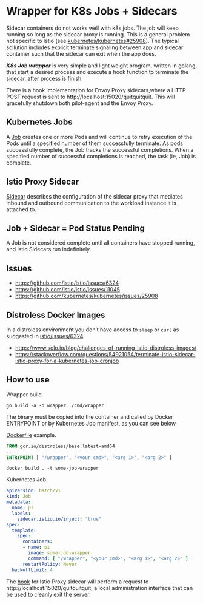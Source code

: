 # Wrapper for K8s Jobs + Sidecars

Sidecar containers do not works well with k8s jobs. The job will keep running so long as the sidecar proxy is running. This is a general problem not specific to Istio (see [kubernetes/kubernetes#25908](https://github.com/kubernetes/kubernetes/issues/25908)). The typical sollution includes explicit terminate signaling between app and sidecar container such that the sidecar can exit when the app does.

***K8s Job wrapper*** is very simple and light weight program, written in golang, that start a desired process and execute a hook function to terminate the sidecar,  after process is finish. 

There is a hook implementation for Envoy Proxy sidecars,where a HTTP POST request is sent to http://localhost:15020/quitquitquit. This will gracefully shutdown both pilot-agent and the Envoy Proxy.

## Kubernetes Jobs

A [Job](https://kubernetes.io/docs/concepts/workloads/controllers/job/) creates one or more Pods and will continue to retry execution of the Pods until a specified number of them successfully terminate. As pods successfully complete, the Job tracks the successful completions. When a specified number of successful completions is reached, the task (ie, Job) is complete. 

## Istio Proxy Sidecar

[Sidecar](https://istio.io/latest/docs/reference/config/networking/sidecar/) describes the configuration of the sidecar proxy that mediates inbound and outbound communication to the workload instance it is attached to.

## Job + Sidecar = Pod Status Pending

A Job is not considered complete until all containers have stopped running, and Istio Sidecars run indefinitely.

## Issues

* https://github.com/istio/istio/issues/6324
* https://github.com/istio/istio/issues/11045
* https://github.com/kubernetes/kubernetes/issues/25908

## Distroless Docker Images

In a distroless environment you don’t have access to ```sleep``` or ```curl``` as suggested in [istio/issues/6324](https://github.com/istio/istio/issues/6324).

* https://www.solo.io/blog/challenges-of-running-istio-distroless-images/
* https://stackoverflow.com/questions/54921054/terminate-istio-sidecar-istio-proxy-for-a-kubernetes-job-cronjob

## How to use

Wrapper build.
```
go build -a -o wrapper ./cmd/wrapper
```

The binary must be copied into the container and called by Docker ENTRYPOINT or by Kubernetes Job manifest, as you can see below.

[Dockerfile](./Dockerfile) example.

```dockerfile
FROM gcr.io/distroless/base:latest-amd64
...
ENTRYPOINT [ "/wrapper", "<your cmd>", "<arg 1>", "<arg 2>" ]
```

```shell
docker build . -t some-job-wrapper
```

Kubernetes Job.

```yaml
apiVersion: batch/v1
kind: Job
metadata:
  name: pi
  labels:
    sidecar.istio.io/inject: "true"
spec:
  template:
    spec:
      containers:
      - name: pi
        image: some-job-wrapper
        command: [ "/wrapper", "<your cmd>", "<arg 1>", "<arg 2>" ]
      restartPolicy: Never
  backoffLimit: 4
```

The [hook](./internal/hook/istio_proxy.go) for Istio Proxy sidecar will perform a request to http://localhost:15020/quitquitquit, a local administration interface that can be used to cleanly exit the server.
